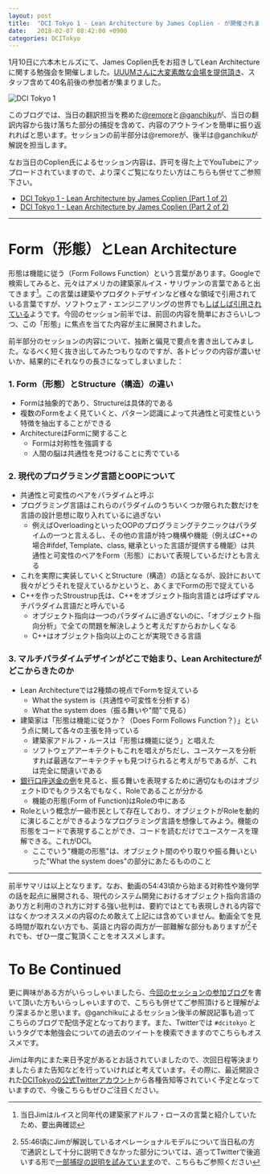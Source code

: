 ```yaml
---
layout: post
title:  "DCI Tokyo 1 - Lean Architecture by James Coplien - が開催されました（前編）"
date:   2018-02-07 08:42:00 +0900
categories: DCITokyo
---
```


1月10日に六本木ヒルズにて、James Coplien氏をお招きしてLean Architectureに関する勉強会を開催しました。[UUUMさんに大変素敵な会場を提供頂き](http://system.blog.uuum.jp/entry/2018/01/15/110000)、スタッフ含めて40名前後の参加者が集まりました。

![DCI Tokyo 1](https://78.media.tumblr.com/f2c7759744d814f001a8b70da833bf37/tumblr_inline_p3rl26lK961qzvzbo_540.png)

このブログでは、当日の翻訳担当を務めた[@remore](https://twitter.com/remore)と[@ganchiku](https://twitter.com/ganchiku)が、当日の翻訳内容から抜け落ちた部分の捕捉を含めて、内容のアウトラインを簡単に振り返れればと思います。セッションの前半部分は@remoreが、後半は@ganchikuが解説を担当します。

なお当日のCoplien氏によるセッション内容は、許可を得た上でYouTubeにアップロードされていますので、より深くご覧になりたい方はこちらも併せてご参照下さい。

- [DCI Tokyo 1 - Lean Architecture by James Coplien (Part 1 of 2)](https://www.youtube.com/watch?v=AvqHqy_vqFs&t=6s)
- [DCI Tokyo 1 - Lean Architecture by James Coplien (Part 2 of 2)](https://www.youtube.com/watch?v=u4_KYk1mrVg)

---

# Form（形態）とLean Architecture

形態は機能に従う（Form Follows Function）という言葉があります。Googleで検索してみると、元々はアメリカの建築家ルイス・サリヴァンの言葉であると出てきます[^1]。この言葉は建築やプロダクトデザインなど様々な領域で引用されている言葉ですが、ソフトウェア・エンジニアリングの世界でも[しばしば引用されている](https://en.wikipedia.org/wiki/Form_follows_function#Software_engineering)ようです。今回のセッション前半では、前回の内容を簡単におさらいしつつ、この「形態」に焦点を当てた内容が主に展開されました。
[^1]: 当日Jimはルイスと同年代の建築家アドルフ・ロースの言葉と紹介していたため、要出典確認

前半部分のセッションの内容について、独断と偏見で要点を書き出してみました。なるべく短く抜き出してみたつもりなのですが、各トピックの内容が濃いせいか、結果的にそれなりの長さになってしまいました：

### 1. Form（形態）とStructure（構造）の違い
- Formは抽象的であり、Structureは具体的である
- 複数のFormをよく見ていくと、パターン認識によって共通性と可変性という特徴を抽出することができる
- ArchitectureはFormに関すること
    * Formは対称性を強調する
    * 人間の脳は共通性を見つけることに秀でている

### 2. 現代のプログラミング言語とOOPについて
- 共通性と可変性のペアをパラダイムと呼ぶ
- プログラミング言語はこれらのパラダイムのうちいくつか限られた数だけを言語の設計思想に取り入れているに過ぎない
    * 例えばOverloadingといったOOPのプログラミングテクニックはパラダイムの一つと言えるし、その他の言語が持つ機構や機能（例えばC++の場合#ifdef, Template、class, 継承といった言語が提供する機能）は共通性と可変性のペアをForm（形態）において表現しているだけとも言える
- これを実際に実装していくとStructure（構造）の話となるが、設計において我々がどうそれを捉えているかというと、あくまでFormの形で捉えている
- C++を作ったStroustrup氏は、C++をオブジェクト指向言語とは呼ばずマルチパラダイム言語だと呼んでいる
    * オブジェクト指向は一つのパラダイムに過ぎないのに、「オブジェクト指向分析」で全ての問題を解決しようと考えだすからおかしくなる
    * C++はオブジェクト指向以上のことが実現できる言語

### 3. マルチパラダイムデザインがどこで始まり、Lean Architectureがどこからきたのか
- Lean Architectureでは2種類の視点でFormを捉えている
    * What the system is（共通性や可変性を分析する）
    * What the system does（振る舞いや"間"で見る）
- 建築家は「形態は機能に従うか？（Does Form Follows Function？）」という点に関して各々の主張を持っている
    * 建築家アドルフ・ルースは「形態は機能に従う」と唱えた
    * ソフトウェアアーキテクトもこれを唱えがちだし、ユースケースを分析すれば最適なアーキテクチャも見つけられると考えがちであるが、これは完全に間違いである
- [銀行口座送金の例](https://youtu.be/AvqHqy_vqFs?t=2778)を見ると、振る舞いを表現するために適切なものはオブジェクトIDでもクラス名でもなく、Roleであることが分かる
    * 機能の形態(Form of Function)はRoleの中にある
- Roleという概念が一級市民として存在しており、オブジェクトがRoleを動的に演じることができるようなプログラミング言語を想像してみよう。機能の形態をコードで表現することができ、コードを読むだけでユースケースを理解できる。これがDCI。
    * ここでいう"機能の形態"は、オブジェクト間のやり取りや振る舞いといった"What the system does"の部分にあたるもののこと

---

前半サマリは以上となります。なお、動画の54:43頃から始まる対称性や幾何学の話を起点に展開される、現代のシステム開発におけるオブジェクト指向言語のあり方と利用のされ方に対する強い批判は、要約ではとても表現しきれる内容ではなくかつオススメの内容のため敢えて上記には含めていません。動画全てを見る時間が取れない方でも、英語と内容の両方が一部難解な部分もありますが[^2]それでも、ぜひ一度ご覧頂くことをオススメします。
[^2]: 55:46頃にJimが解説しているオペレーショナルモデルについて当日私の方で通訳として十分に説明できなかった部分については、追ってTwitterで後追いする形で[一部捕捉の説明を試みています](https://twitter.com/remore/status/951058680425807872)ので、こちらもご参照ください

# To Be Continued

更に興味がある方がいらっしゃいましたら、[今回のセッションの参加ブログ](http://nishinochekhov.hatenablog.com/entry/2018/01/11/211104)を書いて頂いた方もいらっしゃいますので、こちらも併せてご参照頂けると理解がより深まるかと思います。@ganchikuによるセッション後半の解説記事も追ってこちらのブログで配信予定となっております。また、Twitterでは `#dcitokyo` というタグで本勉強会についての過去のツイートを検索できますのでこちらもオススメです。

Jimは年内にまた来日予定があるとお話されていましたので、次回日程等決まりましたらまた告知などを行っていければと考えています。その際に、最近開設された[DCITokyoの公式Twitterアカウント](https://twitter.com/dcitokyo)から各種告知等されていく予定となっていますので、今後こちらもぜひご注目ください。
